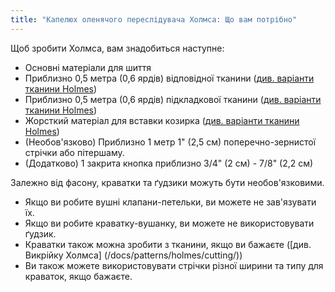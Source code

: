 ```yaml
---
title: "Капелюх оленячого переслідувача Холмса: Що вам потрібно"
---
```


Щоб зробити Холмса, вам знадобиться наступне:

- Основні матеріали для шиття
- Приблизно 0,5 метра (0,6 ярдів) відповідної тканини ([див. варіанти тканини Holmes](/docs/patterns/holmes/fabric/))
- Приблизно 0,5 метра (0,6 ярдів) підкладкової тканини ([див. варіанти тканини Holmes](/docs/patterns/holmes/fabric/))
- Жорсткий матеріал для вставки козирка ([див. варіанти тканини Holmes](/docs/patterns/holmes/fabric/))
- (Необов'язково) Приблизно 1 метр 1" (2,5 см) поперечно-зернистої стрічки або пітершаму.
- (Додатково) 1 закрита кнопка приблизно 3/4" (2 см) - 7/8" (2,2 см)

<Note>

Залежно від фасону, краватки та ґудзики можуть бути необов'язковими.

- Якщо ви робите вушні клапани-петельки, ви можете не зав'язувати їх.
- Якщо ви робите краватку-вушанку, ви можете не використовувати ґудзик.
- Краватки також можна зробити з тканини, якщо ви бажаєте ([див. Викрійку Холмса] (/docs/patterns/holmes/cutting/))
- Ви також можете використовувати стрічки різної ширини та типу для краваток, якщо бажаєте.

</Note>
